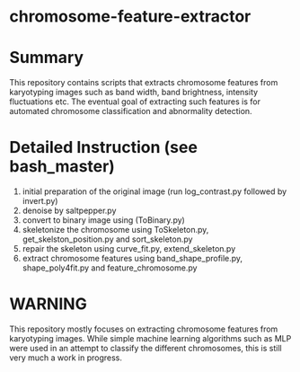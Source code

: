 chromosome-feature-extractor
===========

# Summary

This repository contains scripts that extracts chromosome features from karyotyping images such as band width, band brightness, intensity fluctuations etc. The eventual goal of extracting such features is for automated chromosome classification and abnormality detection. 

# Detailed Instruction (see bash_master) 

1. initial preparation of the original image (run log_contrast.py followed by invert.py)
2. denoise by saltpepper.py
3. convert to binary image using (ToBinary.py)
4. skeletonize the chromosome using ToSkeleton.py, get_skelston_position.py and sort_skeleton.py
5. repair the skeleton using curve_fit.py, extend_skeleton.py
6. extract chromosome features using band_shape_profile.py, shape_poly4fit.py and feature_chromosome.py

# WARNING
This repository mostly focuses on extracting chromosome features from karyotyping images. While simple machine learning algorithms such as MLP were used in an attempt to classify the different chromosomes, this is still very much a work in progress. 